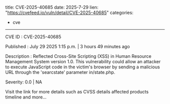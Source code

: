  
title: CVE-2025-40685
date: 2025-7-29
lien: "https://cvefeed.io/vuln/detail/CVE-2025-40685"
categories:
  - cve
---

CVE ID : CVE-2025-40685

Published :  July 29
2025
1:15 p.m. | 3 hours
49 minutes ago

Description : Reflected Cross-Site Scripting (XSS) in Human Resource Management System version 1.0. This vulnerability could allow an attacker to execute JavaScript code in the victim's browser by sending a malicious URL through the 'searcstate' parameter in/state.php.

Severity: 0.0 | NA

Visit the link for more details
such as CVSS details
affected products
timeline
and more...
